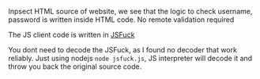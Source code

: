 Inpsect HTML source of website, we see that the logic to check username, password is written inside HTML code. No remote validation required

The JS client code is written in [JSFuck](http://www.jsfuck.com/)

You dont need to decode the JSFuck, as I found no decoder that work reliably. Just using nodejs `node jsfuck.js`, JS interpreter will decode it and throw you back the original source code.
